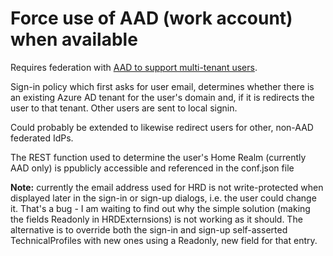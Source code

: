 # Force use of AAD (work account) when available

Requires federation with [AAD to support multi-tenant users](https://docs.microsoft.com/en-us/azure/active-directory-b2c/identity-provider-azure-ad-multi-tenant?pivots=b2c-custom-policy).

Sign-in policy which first asks for user email, determines whether there is an existing Azure AD tenant for
the user's domain and, if it is redirects the user to that tenant. Other users are sent to local signin.

Could probably be extended to likewise redirect users for other, non-AAD federated IdPs.

The REST function used to determine the user's Home Realm (currently AAD only) is ppublicly accessible and referenced in the conf.json file

**Note:** currently the email address used for HRD is not write-protected when displayed later
in the sign-in or sign-up dialogs, i.e. the user could change it. That's a bug - I am waiting to find out why the simple solution (making the fields Readonly in HRDExternsions) is not working
as it should. The alternative is to override both the sign-in and sign-up self-asserted TechnicalProfiles with new ones using a Readonly, new field for that entry.